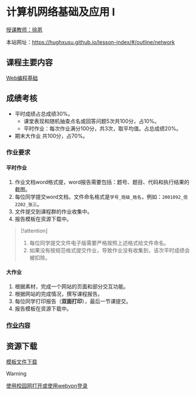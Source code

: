 # 计算机网络基础及应用 Ⅰ

[授课教师：徐夙](https://hughxusu.github.io/lesson-index/#/c-teacher)

本站网址：https://hughxusu.github.io/lesson-index/#/outline/network

## 课程主要内容

[Web编程基础](https://hughxusu.github.io/lesson-web/#/)

## 成绩考核

* 平时成绩占总成绩30%。
  * 课堂表现和随机抽查点名或回答问题5次共100分，占10%。
  * 平时作业：每次作业满分100分，共3次，取平均值。占总成绩20%。
* 期末大作业 共100分，占70%。

### 作业要求

#### 平时作业

1. 作业文档word格式提，word报告需要包括：题号、题目、代码和执行结果的截图。
2. 每位同学提交word文档，文件命名格式是`学号_班级_姓名`，例如：`2001092_信2202_张三`。
3. 文件提交到课程群的作业收集中。
4. 报告模板在资源下载中。

> [!attention]
>
> 1. 每位同学提交文件电子版需要严格按照上述格式给文件命名。
> 2. 如果没有按规范格式提交作业，导致作业没有收集到，该次平时成绩会被扣除。

#### 大作业

1. 根据素材，完成一个网站的页面和部分交互功能。
1. 根据网站的完成情况，撰写课程报告。
1. 每位同学打印报告（**双面打印**），最后一节课提交。
1. 报告模板在资源下载中。

### [作业内容](/homework/network)

## 资源下载

[模板文件下载](https://resource-443.webvpn.ncut.edu.cn/asset/#/share?shareId=db619ec09d63e7745d21255310ee9d25)

> [!warning]
>
> [使用校园网打开或使用webvpn登录](https://webvpn.ncut.edu.cn/iam/login)
